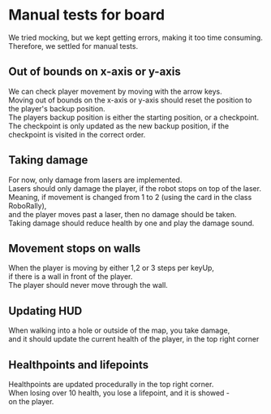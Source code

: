 # Manual tests for board
We tried mocking, but we kept getting errors, making it too time consuming.\
Therefore, we settled for manual tests.

## Out of bounds on x-axis or y-axis
We can check player movement by moving with the arrow keys.\
Moving out of bounds on the x-axis or y-axis should reset the position to the player's backup position.\
The players backup position is either the starting position, or a checkpoint.\
The checkpoint is only updated as the new backup position, if the checkpoint is visited in the correct order.

## Taking damage
For now, only damage from lasers are implemented.\
Lasers should only damage the player, if the robot stops on top of the laser.\
Meaning, if movement is changed from 1 to 2 (using the card in the class RoboRally), \
and the player moves past a laser,
then no damage should be taken.\
Taking damage should reduce health by one and play the damage sound.

## Movement stops on walls
When the player is moving by either 1,2 or 3 steps per keyUp, \
if there is a wall in front of the player.\
The player should never move through the wall.


## Updating HUD
When walking into a hole or outside of the map, you take damage,\
and it should update the current health of the player, in the top right corner

## Healthpoints and lifepoints
Healthpoints are updated procedurally in the top right corner.\
When losing over 10 health, you lose a lifepoint, and it is showed - \
on the player.